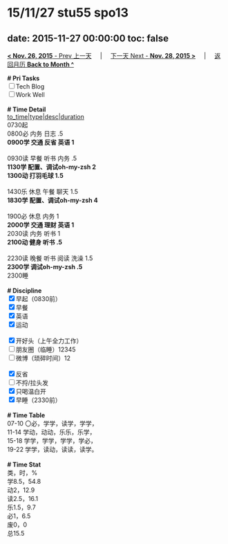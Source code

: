 # 15/11/27 stu55 spo13

date: 2015-11-27 00:00:00
toc: false
---
[**< Nov. 26, 2015** - Prev 上一天](/lifelogs/2015/11/d26.md) &nbsp; &nbsp; | &nbsp; &nbsp; [下一天 Next - **Nov. 28, 2015 >**](/lifelogs/2015/11/d28.md) &nbsp; &nbsp; |  &nbsp; &nbsp; [返回月历 **Back to Month ^**](/lifelogs/2015/11/index.md)
<br/><div><b># Pri Tasks</b></div><div><input type="checkbox"/>Tech Blog</div><div><input type="checkbox"/>Work Well</div><div><br/></div><div><b># Time Detail</b></div><div><u>to_time|type|desc|duration</u></div><div>0730起</div><div>0800必 内务 日志 .5</div><div><b>0900学 交通 反省 英语 1</b></div><div><br/></div><div>0930读 早餐 听书 内务 .5</div><div><b>1130学 配置、调试oh-my-zsh 2</b></div><div><b>1300动 打羽毛球 1.5</b></div><div><br/></div><div>1430乐 休息 午餐 聊天 1.5</div><div><b>1830学</b> <b>配置、调试oh-my-zsh </b><b>4</b></div><div><br/></div><div>1900必 休息 内务 1</div><div><b>2000学 交通 理财 英语 1</b></div><div>2030读 内务 听书 1</div><div><b>2100动 健身 听书 .5</b></div><div><br/></div><div>2230读 晚餐 听书 阅读 洗澡 1.5</div><div><b>2300学 调试oh-my-zsh .5</b></div><div>2300睡</div><div><br/></div><div><b># Discipline</b></div><div><input checked="true" type="checkbox"/>早起（0830前）</div><div><input checked="true" type="checkbox"/>早餐</div><div><input checked="true" type="checkbox"/>英语</div><div><input checked="true" type="checkbox"/>运动</div><div><br/></div><div><input checked="true" type="checkbox"/>开好头（上午全力工作）</div><div><input type="checkbox"/>朋友圈（临睡）12345</div><div><input type="checkbox"/>微博（琐碎时间）12</div><div><br/></div><div><input checked="true" type="checkbox"/>反省</div><div><input type="checkbox"/>不捋/拉头发</div><div><input checked="true" type="checkbox"/>只喝温白开</div><div><input checked="true" type="checkbox"/>早睡（2330前）</div><div><br/></div><div><b># Time Table</b></div><div>07-10 〇必，学学，读学，学学，</div><div>11-14 学动，动动，乐乐，乐学，</div><div>15-18 学学，学学，学学，学必，</div><div>19-22 学学，读动，读读，读学。</div><div><br/></div><div><b># Time Stat</b></div><div>类，时，%</div><div>学8.5，54.8</div><div>动2，12.9</div><div>读2.5，16.1</div><div>乐1.5，9.7</div><div>必1，6.5</div><div>废0，0</div><div>总15.5</div>
